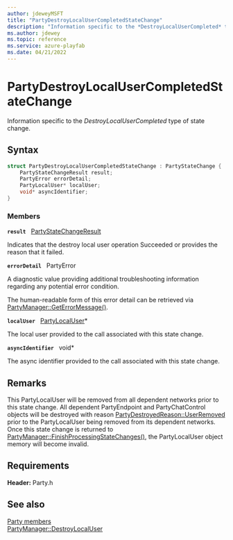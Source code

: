 ```yaml
---
author: jdeweyMSFT
title: "PartyDestroyLocalUserCompletedStateChange"
description: "Information specific to the *DestroyLocalUserCompleted* type of state change."
ms.author: jdewey
ms.topic: reference
ms.service: azure-playfab
ms.date: 04/21/2022
---
```


# PartyDestroyLocalUserCompletedStateChange  

Information specific to the *DestroyLocalUserCompleted* type of state change.  

## Syntax  
  
```cpp
struct PartyDestroyLocalUserCompletedStateChange : PartyStateChange {  
    PartyStateChangeResult result;  
    PartyError errorDetail;  
    PartyLocalUser* localUser;  
    void* asyncIdentifier;  
}  
```
  
### Members  
  
**`result`** &nbsp; [PartyStateChangeResult](../enums/partystatechangeresult.md)  
  
Indicates that the destroy local user operation Succeeded or provides the reason that it failed.
  
**`errorDetail`** &nbsp; PartyError  
  
A diagnostic value providing additional troubleshooting information regarding any potential error condition.
  
The human-readable form of this error detail can be retrieved via [PartyManager::GetErrorMessage()](../classes/PartyManager/methods/partymanager_geterrormessage.md).
  
**`localUser`** &nbsp; [PartyLocalUser](../classes/PartyLocalUser/partylocaluser.md)*  
  
The local user provided to the call associated with this state change.
  
**`asyncIdentifier`** &nbsp; void*  
  
The async identifier provided to the call associated with this state change.
  
## Remarks  
  
This PartyLocalUser will be removed from all dependent networks prior to this state change. All dependent PartyEndpoint and PartyChatControl objects will be destroyed with reason [PartyDestroyedReason::UserRemoved](../enums/partydestroyedreason.md) prior to the PartyLocalUser being removed from its dependent networks. Once this state change is returned to [PartyManager::FinishProcessingStateChanges()](../classes/PartyManager/methods/partymanager_finishprocessingstatechanges.md), the PartyLocalUser object memory will become invalid.
  
## Requirements  
  
**Header:** Party.h
  
## See also  
[Party members](../party_members.md)  
[PartyManager::DestroyLocalUser](../classes/PartyManager/methods/partymanager_destroylocaluser.md)
  
  
